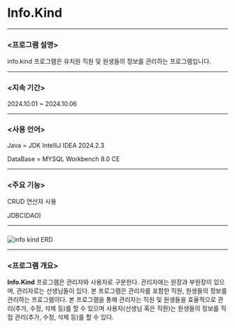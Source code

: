 # Info.Kind

-----------------------------------------------------------------------------------

### <프로그램 설명>

info.kind 프로그램은 유치원 직원 및 원생들의 정보를 관리하는 프로그램입니다.

-----------------------------------------------------------------------------------
### <지속 기간>

2024.10.01 ~ 2024.10.06

----------------------------------------------------------------------------------
### <사용 언어>

Java = JDK IntelliJ IDEA 2024.2.3

DataBase = MYSQL Workbench 8.0 CE

-----------------------------------------------------------------------------------

### <주요 기능>

CRUD 연산자 사용

JDBC(DAO)

----------------------------------------------------------------------------------
### <ERD>

![info kind ERD](https://github.com/user-attachments/assets/f37596d0-7995-4828-8351-09e84bc6c687)

----------------------------------------------------------------------------------

### <프로그램 개요>

**Info.Kind** 프로그램은 관리자와 사용자로 구분한다.
관리자에는 원장과 부원장이 있으며, 관리자로는 선생님들이 있다.
본 프로그램은 관리자를 포함한 직원, 원생들의 정보를 관리하는 프로그램이다.
본 프로그램을 통해 관리자는 직원 및 원생들을 효율적으로 관리(추가, 수정, 삭제 등)를 할 수 있으며
사용자(선생님 혹은 직원)는 원생들의 정보를 직접 관리(추가, 수정, 삭제 등)를 할 수 있다.

